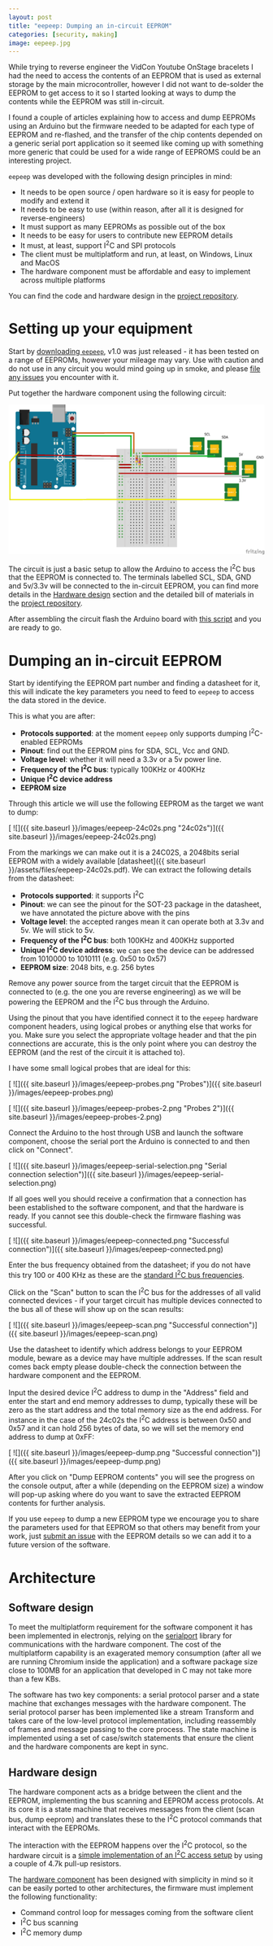 ```yaml
---
layout: post
title: "eepeep: Dumping an in-circuit EEPROM"
categories: [security, making]
image: eepeep.jpg
---
```


While trying to reverse engineer the VidCon Youtube OnStage bracelets I had the need to access the contents of an EEPROM that is used as external storage by the main microcontroller, however I did not want to de-solder the EEPROM to get access to it so I started looking at ways to dump the contents while the EEPROM was still in-circuit.

I found a couple of articles explaining how to access and dump EEPROMs using an Arduino but the firmware needed to be adapted for each type of EEPROM and re-flashed, and the transfer of the chip contents depended on a generic serial port application so it seemed like coming up with something more generic that could be used for a wide range of EEPROMS could be an interesting project.

`eepeep` was developed with the following design principles in mind:

  - It needs to be open source / open hardware so it is easy for people to modify and extend it
  - It needs to be easy to use (within reason, after all it is designed for reverse-engineers)
  - It must support as many EEPROMs as possible out of the box
  - It needs to be easy for users to contribute new EEPROM details
  - It must, at least, support I<sup>2</sup>C and SPI protocols
  - The client must be multiplatform and run, at least, on Windows, Linux and MacOS
  - The hardware component must be affordable and easy to implement across multiple platforms

You can find the code and hardware design in the [project repository](https://github.com/llmora/eepeep/).

# Setting up your equipment

Start by [downloading `eepeep`](https://github.com/llmora/eepeep/#software-component), v1.0 was just released - it has been tested on a range of EEPROMs, however your mileage may vary. Use with caution and do not use in any circuit you would mind going up in smoke, and please [file any issues](https://github.com/llmora/eepeep/issues) you encounter with it.

Put together the hardware component using the following circuit:

[ ![hardware circuit](https://raw.githubusercontent.com/llmora/eepeep/master/server/arduino/arduino-shield_bb.png "hardware circuit")](https://raw.githubusercontent.com/llmora/eepeep/master/server/arduino/arduino-shield_bb.png "hardware circuit")

The circuit is just a basic setup to allow the Arduino to access the I<sup>2</sup>C bus that the EEPROM is connected to. The terminals labelled SCL, SDA, GND and 5v/3.3v will be connected to the in-circuit EEPROM, you can find more details in the [Hardware design](#hardware-design) section and the detailed bill of materials in the [project repository](https://github.com/llmora/eepeep/).

After assembling the circuit flash the Arduino board with [this script](https://raw.githubusercontent.com/llmora/eepeep/master/server/arduino/eepeep/eepeep.ino) and you are ready to go.


# Dumping an in-circuit EEPROM

Start by identifying the EEPROM part number and finding a datasheet for it, this will indicate the key parameters you need to feed to `eepeep` to access the data stored in the device.

This is what you are after:

* **Protocols supported**: at the moment `eepeep` only supports dumping I<sup>2</sup>C-enabled EEPROMs
* **Pinout**: find out the EEPROM pins for SDA, SCL, Vcc and GND.
* **Voltage level**: whether it will need a 3.3v or a 5v power line.
* **Frequency of the I<sup>2</sup>C bus**: typically 100KHz or 400KHz
* **Unique I<sup>2</sup>C device address**
* **EEPROM size**

Through this article we will use the following EEPROM as the target we want to dump:

[ ![]({{ site.baseurl }}/images/eepeep-24c02s.png "24c02s")]({{ site.baseurl }}/images/eepeep-24c02s.png)

From the markings we can make out it is a 24C02S, a 2048bits serial EEPROM with a widely available [datasheet]({{ site.baseurl }}/assets/files/eepeep-24c02s.pdf). We can extract the following details from the datasheet:

* **Protocols supported**: it supports I<sup>2</sup>C
* **Pinout**: we can see the pinout for the SOT-23 package in the datasheet, we have annotated the picture above with the pins
* **Voltage level**: the accepted ranges mean it can operate both at 3.3v and 5v. We will stick to 5v.
* **Frequency of the I<sup>2</sup>C bus**: both 100KHz and 400KHz supported
* **Unique I<sup>2</sup>C device address**: we can see the device can be addressed from 1010000 to 1010111 (e.g. 0x50 to 0x57)
* **EEPROM size**: 2048 bits, e.g. 256 bytes

Remove any power source from the target circuit that the EEPROM is connected to (e.g. the one you are reverse engineering) as we will be powering the EEPROM and the I<sup>2</sup>C bus through the Arduino.

Using the pinout that you have identified connect it to the `eepeep` hardware component headers, using logical probes or anything else that works for you. Make sure you select the appropriate voltage header and that the pin connections are accurate, this is the only point where you can destroy the EEPROM (and the rest of the circuit it is attached to).

I have some small logical probes that are ideal for this:

[ ![]({{ site.baseurl }}/images/eepeep-probes.png "Probes")]({{ site.baseurl }}/images/eepeep-probes.png)

[ ![]({{ site.baseurl }}/images/eepeep-probes-2.png "Probes 2")]({{ site.baseurl }}/images/eepeep-probes-2.png)

Connect the Arduino to the host through USB and launch the software component, choose the serial port the Arduino is connected to and then click on "Connect".

[ ![]({{ site.baseurl }}/images/eepeep-serial-selection.png "Serial connection selection")]({{ site.baseurl }}/images/eepeep-serial-selection.png)

If all goes well you should receive a confirmation that a connection has been established to the software component, and that the hardware is ready. If you cannot see this double-check the firmware flashing was successful.

[ ![]({{ site.baseurl }}/images/eepeep-connected.png "Successful connection")]({{ site.baseurl }}/images/eepeep-connected.png)

Enter the bus frequency obtained from the datasheet; if you do not have this try 100 or 400 KHz as these are the [standard I<sup>2</sup>C bus frequencies](http://www.nxp.com/documents/user_manual/UM10204.pdf).

Click on the "Scan" button to scan the I<sup>2</sup>C bus for the addresses of all valid connected devices - if your target circuit has multiple devices connected to the bus all of these will show up on the scan results:

[ ![]({{ site.baseurl }}/images/eepeep-scan.png "Successful connection")]({{ site.baseurl }}/images/eepeep-scan.png)

Use the datasheet to identify which address belongs to your EEPROM module, beware as a device may have multiple addresses. If the scan result comes back empty please double-check the connection between the hardware component and the EEPROM.

Input the desired device I<sup>2</sup>C address to dump in the "Address" field and enter the start and end memory addresses to dump, typically these will be zero as the start address and the total memory size as the end address. For instance in the case of the 24c02s the I<sup>2</sup>C address is between 0x50 and 0x57 and it can hold 256 bytes of data, so we will set the memory end address to dump at 0xFF:

[ ![]({{ site.baseurl }}/images/eepeep-dump.png "Successful connection")]({{ site.baseurl }}/images/eepeep-dump.png)

After you click on "Dump EEPROM contents" you will see the progress on the console output, after a while (depending on the EEPROM size) a window will pop-up asking where do you want to save the extracted EEPROM contents for further analysis.

If you use `eepeep` to dump a new EEPROM type we encourage you to share the parameters used for that EEPROM so that others may benefit from your work, just [submit an issue](https://github.com/llmora/eepeep/issues) with the EEPROM details so we can add it to a future version of the software.

# Architecture

## Software design

To meet the multiplatform requirement for the software component it has been implemented in electronjs, relying on the [serialport](https://serialport.io/) library for communications with the hardware component. The cost of the multiplatform capability is an exagerated memory consumption (after all we are running Chromium inside the application) and a software package size close to 100MB for an application that developed in C may not take more than a few KBs.

The software has two key components: a serial protocol parser and a state machine that exchanges messages with the hardware component. The serial protocol parser has been implemented like a stream Transform and takes care of the low-level protocol implementation, including reassembly of frames and message passing to the core process. The state machine is implemented using a set of case/switch statements that ensure the client and the hardware components are kept in sync.

## Hardware design

The hardware component acts as a bridge between the client and the EEPROM, implementing the bus scanning and EEPROM access protocols. At its core it is a state machine that receives messages from the client (scan bus, dump eeprom) and translates these to the I<sup>2</sup>C protocol commands that interact with the EEPROMs.

The interaction with the EEPROM happens over the I<sup>2</sup>C protocol, so the hardware circuit is a [simple implementation of an I<sup>2</sup>C access setup](https://www.ti.com/lit/an/slva689/slva689.pdf) by using a couple of 4.7k pull-up resistors.

The [hardware component](https://raw.githubusercontent.com/llmora/eepeep/master/server/arduino/eepeep/eepeep.ino) has been designed with simplicity in mind so it can be easily ported to other architectures, the firmware must implement the following functionality:

  - Command control loop for messages coming from the software client
  - I<sup>2</sup>C bus scanning
  - I<sup>2</sup>C memory dump
